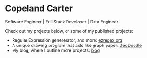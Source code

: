 # Copeland Carter
Software Engineer | Full Stack Developer | Data Engineer

Check out my projects below, or some of my published projects:
- Regular Expression genererator, and more: [ezregex.org](http://ezregex.org)
- A unique drawing program that acts like graph paper: [GeoDoodle](smartycope.github.io/geodoodle)
- My blog, where I outline more projects: [blog](smartycope.github.io)
